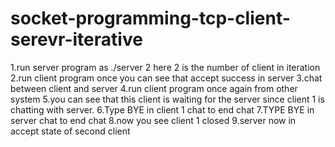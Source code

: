 # socket-programming-tcp-client-serevr-iterative
1.run server program as ./server 2
here 2 is the number of client in iteration
2.run client program once
you can see that accept success in server
3.chat between client and server
4.run client program once again from other system
5.you can see that this client is waiting for the server since client 1 is chatting with server.
6.Type BYE in client 1 chat to end chat
7.TYPE BYE in server chat to end chat
8.now you see client 1 closed 
9.server now in accept state of second client

